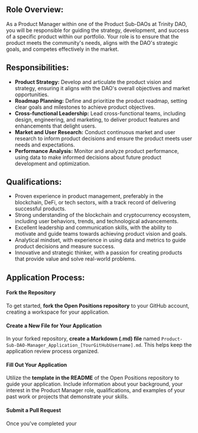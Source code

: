 ## Role Overview:
As a Product Manager within one of the Product Sub-DAOs at Trinity DAO, you will be responsible for guiding the strategy, development, and success of a specific product within our portfolio. Your role is to ensure that the product meets the community's needs, aligns with the DAO's strategic goals, and competes effectively in the market.

## Responsibilities:

- **Product Strategy:** Develop and articulate the product vision and strategy, ensuring it aligns with the DAO's overall objectives and market opportunities.
- **Roadmap Planning:** Define and prioritize the product roadmap, setting clear goals and milestones to achieve product objectives.
- **Cross-functional Leadership:** Lead cross-functional teams, including design, engineering, and marketing, to deliver product features and enhancements that delight users.
- **Market and User Research:** Conduct continuous market and user research to inform product decisions and ensure the product meets user needs and expectations.
- **Performance Analysis:** Monitor and analyze product performance, using data to make informed decisions about future product development and optimization.

## Qualifications:

- Proven experience in product management, preferably in the blockchain, DeFi, or tech sectors, with a track record of delivering successful products.
- Strong understanding of the blockchain and cryptocurrency ecosystem, including user behaviors, trends, and technological advancements.
- Excellent leadership and communication skills, with the ability to motivate and guide teams towards achieving product vision and goals.
- Analytical mindset, with experience in using data and metrics to guide product decisions and measure success.
- Innovative and strategic thinker, with a passion for creating products that provide value and solve real-world problems.

## Application Process:

#### Fork the Repository
To get started, **fork the Open Positions repository** to your GitHub account, creating a workspace for your application.

#### Create a New File for Your Application
In your forked repository, **create a Markdown (.md) file** named `Product-Sub-DAO-Manager_Application_[YourGitHubUsername].md`. This helps keep the application review process organized.

#### Fill Out Your Application
Utilize the **template in the README** of the Open Positions repository to guide your application. Include information about your background, your interest in the Product Manager role, qualifications, and examples of your past work or projects that demonstrate your skills.

#### Submit a Pull Request
Once you've completed your
